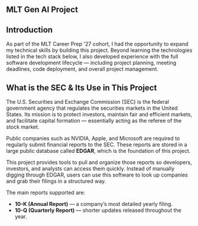 ## MLT Gen AI Project

## Introduction
As part of the MLT Career Prep '27 cohort, I had the opportunity to expand my technical skills by building this project. Beyond learning the technologies listed in the tech stack below, I also developed experience with the full software development lifecycle — including project planning, meeting deadlines, code deployment, and overall project management.


## What is the SEC & Its Use in This Project

The U.S. Securities and Exchange Commission (SEC) is the federal government agency that regulates the securities markets in the United States. Its mission is to protect investors, maintain fair and efficient markets, and facilitate capital formation — essentially acting as the referee of the stock market.

Public companies such as NVIDIA, Apple, and Microsoft are required to regularly submit financial reports to the SEC. These reports are stored in a large public database called **EDGAR**, which is the foundation of this project.

This project provides tools to pull and organize those reports so developers, investors, and analysts can access them quickly. Instead of manually digging through EDGAR, users can use this software to look up companies and grab their filings in a structured way.

The main reports supported are:
- **10-K (Annual Report)** — a company’s most detailed yearly filing.  
- **10-Q (Quarterly Report)** — shorter updates released throughout the year.  
